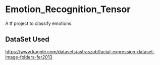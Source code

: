 # Emotion_Recognition_Tensor
A tf project to classify emotions.

## DataSet Used
https://www.kaggle.com/datasets/astraszab/facial-expression-dataset-image-folders-fer2013
